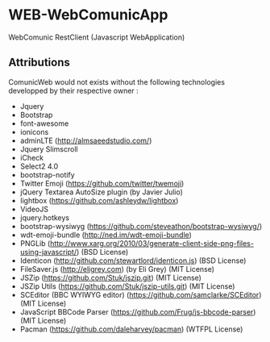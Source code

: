 # WEB-WebComunicApp

WebComunic RestClient (Javascript WebApplication)

## Attributions

ComunicWeb would not exists without the following technologies developped by their respective owner :
- Jquery
- Bootstrap
- font-awesome
- ionicons
- adminLTE (http://almsaeedstudio.com/)
- Jquery Slimscroll
- iCheck
- Select2 4.0
- bootstrap-notify
- Twitter Emoji (https://github.com/twitter/twemoji)
- jQuery Textarea AutoSize plugin (by Javier Julio)
- lightbox (https://github.com/ashleydw/lightbox)
- VideoJS
- jquery.hotkeys
- bootstrap-wysiwyg (https://github.com/steveathon/bootstrap-wysiwyg/)
- wdt-emoji-bundle (http://ned.im/wdt-emoji-bundle)
- PNGLib (http://www.xarg.org/2010/03/generate-client-side-png-files-using-javascript/) (BSD License)
- Identicon (http://github.com/stewartlord/identicon.js) (BSD License)
- FileSaver.js (http://eligrey.com) (by Eli Grey) (MIT License)
- JSZip (https://github.com/Stuk/jszip.git) (MIT License)
- JSZip Utils (https://github.com/Stuk/jszip-utils.git) (MIT License)
- SCEditor (BBC WYIWYG editor) (https://github.com/samclarke/SCEditor) (MIT License)
- JavaScript BBCode Parser (https://github.com/Frug/js-bbcode-parser) (MIT License)
- Pacman (https://github.com/daleharvey/pacman) (WTFPL License)
